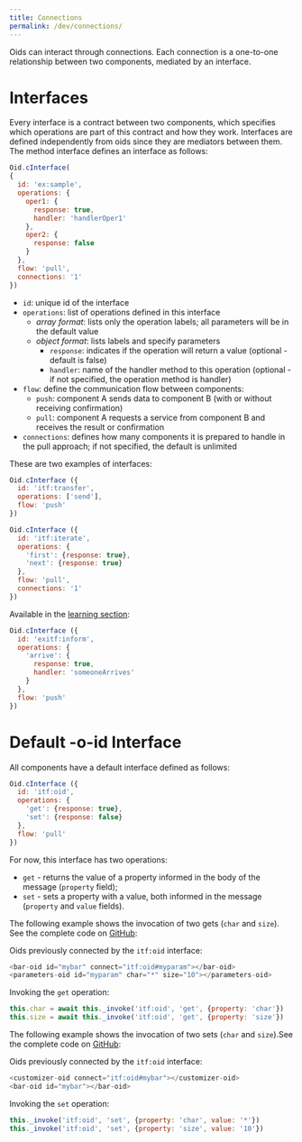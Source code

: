```yaml
---
title: Connections
permalink: /dev/connections/
---
```


Oids can interact through connections. Each connection is a one-to-one relationship between two components, mediated by an interface.

# Interfaces

Every interface is a contract between two components, which specifies which operations are part of this contract and how they work. Interfaces are defined independently from oids since they are mediators between them. The method interface defines an interface as follows:

~~~js
Oid.cInterface(
{
  id: 'ex:sample',
  operations: {
    oper1: {
      response: true,
      handler: 'handlerOper1'
    },
    oper2: {
      response: false
    }
  },
  flow: 'pull',
  connections: '1'
})
~~~

* `id`: unique id of the interface
* `operations`: list of operations defined in this interface
  * *array format*: lists only the operation labels; all parameters will be in the default value
  * *object format*: lists labels and specify parameters
    * `response`: indicates if the operation will return a value (optional - default is false)
    * `handler`: name of the handler method to this operation (optional - if not specified, the operation method is handler)
* `flow`: define the communication flow between components:
  * `push`: component A sends data to component B (with or without receiving confirmation)
  * `pull`: component A requests a service from component B and receives the result or confirmation
* `connections`: defines how many components it is prepared to handle in the pull approach; if not specified, the default is unlimited


These are two examples of interfaces:

~~~js
Oid.cInterface ({
  id: 'itf:transfer',
  operations: ['send'],
  flow: 'push'
})

Oid.cInterface ({
  id: 'itf:iterate',
  operations: {
    'first': {response: true},
    'next': {response: true}
  },
  flow: 'pull',
  connections: '1'
})
~~~

Available in the [learning section](https://github.com/mundorum/oid/tree/main/src/playground/learning/02-development/02-oid/202-2-provide-interface):

~~~js
Oid.cInterface ({
  id: 'exitf:inform',
  operations: {
    'arrive': {
      response: true,
      handler: 'someoneArrives'
    }
  },
  flow: 'push'
})
~~~

# Default -o-id Interface

All components have a default interface defined as follows:

~~~js
Oid.cInterface ({
  id: 'itf:oid',
  operations: {
    'get': {response: true},
    'set': {response: false}
  },
  flow: 'pull'
})
~~~

For now, this interface has two operations:

* `get` - returns the value of a property informed in the body of the message (`property` field);
* `set` - sets a property with a value, both informed in the message (`property` and `value` fields).

The following example shows the invocation of two gets (`char` and `size`). See the complete code on [GitHub](https://github.com/mundorum/oid/tree/main/src/playground/learning/02-development/03-extras/interface-get):

Oids previously connected by the `itf:oid` interface:

~~~js
<bar-oid id="mybar" connect="itf:oid#myparam"></bar-oid>
<parameters-oid id="myparam" char="*" size="10"></parameters-oid>
~~~

Invoking the `get` operation:

~~~js
this.char = await this._invoke('itf:oid', 'get', {property: 'char'})
this.size = await this._invoke('itf:oid', 'get', {property: 'size'})
~~~

The following example shows the invocation of two sets (`char` and `size`).See the complete code on [GitHub](https://github.com/mundorum/oid/tree/main/src/playground/learning/02-development/03-extras/interface-set):

Oids previously connected by the `itf:oid` interface:

~~~js
<customizer-oid connect="itf:oid#mybar"></customizer-oid>
<bar-oid id="mybar"></bar-oid>
~~~

Invoking the `set` operation:

~~~js
this._invoke('itf:oid', 'set', {property: 'char', value: '*'})
this._invoke('itf:oid', 'set', {property: 'size', value: '10'})
~~~